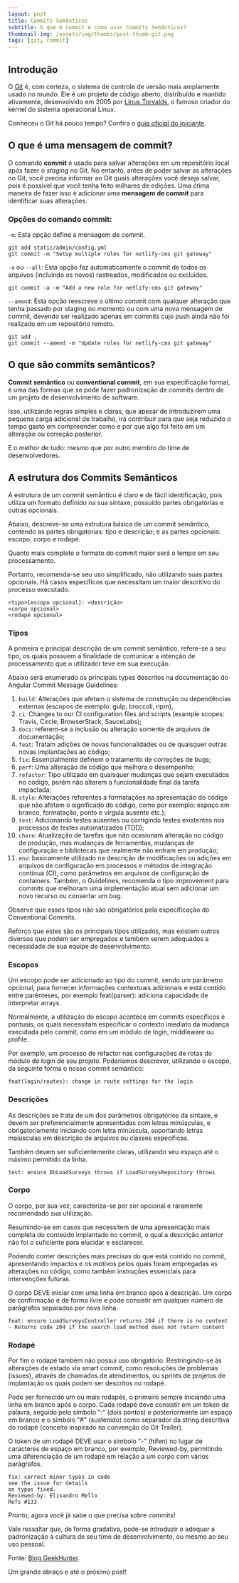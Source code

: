 ```yaml
---
layout: post
title: Commits Semânticos
subtitle: O que é Commit e como usar Commits Semânticos?
thumbnail-img: /assets/img/thumbs/post-thumb-git.png
tags: [git, commit]
---
```


## Introdução

O <a href="https://git-scm.com">Git</a> é, com certeza, o sistema de controle de versão mais amplamente usado no mundo. Ele é um projeto de código aberto, distribuído e mantido ativamente, desenvolvido em 2005 por <a href="https://pt.wikipedia.org/wiki/Linus_Torvalds">Linus Torvalds</a>, o famoso criador do kernel do sistema operacional Linux.

Conheceu o Git há pouco tempo? Confira o <a href="https://git-scm.com/book/en/v1/Getting-Started">guia oficial do iniciante</a>.

## O que é uma mensagem de commit?

O comando **commit** é usado para salvar alterações em um repositório local após fazer o *staging* no Git. No entanto, antes de poder salvar as alterações no Git, você precisa informar ao Git quais alterações você deseja salvar, pois é possível que você tenha feito milhares de edições. Uma ótima maneira de fazer isso é adicionar uma **mensagem de commit** para identificar suas alterações.

### Opções do comando commit:

`-m`: Esta opção define a mensagem de commit.

```
git add static/admin/config.yml
git commit -m "Setup multiple roles for netlify-cms git gateway"
```

`-a` ou `--all`: Esta opção faz automaticamente o commit de todos os arquivos (incluindo os novos) rastreados, modificados ou excluídos.

```
git commit -a -m "Add a new role for netlify-cms git gateway"
```

`--amend`: Esta opção reescreve o último commit com qualquer alteração que tenha passado por staging no momento ou com uma nova mensagem de commit, devendo ser realizado apenas em commits cujo push ainda não foi realizado em um repositório remoto.

```
git add .
git commit --amend -m "Update roles for netlify-cms git gateway"
```

## O que são commits semânticos?

**Commit semântico** ou **conventional commit**, em sua especificação formal, é uma das formas que se pode fazer padronização de commits dentro de um projeto de desenvolvimento de software.

Isso, utilizando regras simples e claras, que apesar de introduzirem uma pequena carga adicional de trabalho, irá contribuir para que seja reduzido o tempo gasto em compreender como e por que algo foi feito em um alteração ou correção posterior.

E o melhor de tudo: mesmo que por outro membro do time de desenvolvedores.

## A estrutura dos Commits Semânticos

A estrutura de um commit semântico é claro e de fácil identificação, pois utiliza um formato definido na sua sintaxe, possuído partes obrigatórias e outras opcionais.

Abaixo, descreve-se uma estrutura básica de um commit semântico, contendo as partes obrigatórias: tipo e descrição; e as partes opcionais: escopo, corpo e rodapé.

Quanto mais completo o formato do commit maior será o tempo em seu processamento.

Portanto, recomenda-se seu uso simplificado, não utilizando suas partes opcionais. Há casos específicos que necessitam um maior descritivo do processo executado.

```
<tipo>[escopo opcional]: <descrição>
<corpo opcional>
<rodapé opcional>
```

### Tipos

A primeira e principal descrição de um commit semântico, refere-se a seu tipo, os quais possuem a finalidade de comunicar a intenção de processamento que o utilizador teve em sua execução.

Abaixo será enumerado os principais types descritos na documentação do Angular Commit Message Guidelines:

1. `build`: Alterações que afetam o sistema de construção ou dependências externas (escopos de exemplo: gulp, broccoli, npm),
2. `ci`: Changes to our CI configuration files and scripts (example scopes: Travis, Circle, BrowserStack, SauceLabs);
3. `docs`: referem-se a inclusão ou alteração somente de arquivos de documentação;
4. `feat`: Tratam adições de novas funcionalidades ou de quaisquer outras novas implantações ao código;
5. `fix`: Essencialmente definem o tratamento de correções de bugs;
6. `perf`: Uma alteração de código que melhora o desempenho;
7. `refactor`: Tipo utilizado em quaisquer mudanças que sejam executados no código, porém não alterem a funcionalidade final da tarefa impactada;
8. `style`: Alterações referentes a formatações na apresentação do código que não afetam o significado do código, como por exemplo: espaço em branco, formatação, ponto e vírgula ausente etc.);
9. `test`: Adicionando testes ausentes ou corrigindo testes existentes nos processos de testes automatizados (TDD);
10. `chore`: Atualização de tarefas que não ocasionam alteração no código de produção, mas mudanças de ferramentas, mudanças de configuração e bibliotecas que realmente não entram em produção;
11. `env`: basicamente utilizado na descrição de modificações ou adições em arquivos de configuração em processos e métodos de integração contínua (CI), como parâmetros em arquivos de configuração de containers.
Também, o Guidelines, recomenda o tipo improvement para commits que melhoram uma implementação atual sem adicionar um novo recurso ou consertar um bug.

Observe que esses tipos não são obrigatórios pela especificação do Conventional Commits.

Reforço que estes são os principais tipos utilizados, mas existem outros diversos que podem ser empregados e também serem adequados a necessidade de sua equipe de desenvolvimento.

### Escopos

Um escopo pode ser adicionado ao tipo do commit, sendo um parâmetro opcional, para fornecer informações contextuais adicionais e está contido entre parênteses, por exemplo feat(parser): adiciona capacidade de interpretar arrays.

Normalmente, a utilização do escopo acontece em commits específicos e pontuais, os quais necessitam especificar o contexto imediato da mudança executada pelo commit, como em um módulo de login, middleware ou profile.

Por exemplo, um processo de refactor nas configurações de rotas do módulo de login de seu projeto. Poderíamos descrever, utilizando o escopo, da seguinte forma o nosso commit semântico:

```
feat(login/routes): change in route settings for the login
```

### Descrições

As descrições se trata de um dos parâmetros obrigatórios da sintaxe, e devem ser preferencialmente apresentadas com letras minúsculas, e obrigatoriamente iniciando com letra minúscula, suportando letras maiúsculas em descrição de arquivos ou classes específicas.

Também devem ser suficientemente claras, utilizando seu espaço até o máximo permitido da linha.

```
test: ensure DbLoadSurveys throws if LoadSurveysRepository throws
```

### Corpo

O corpo, por sua vez, caracteriza-se por ser opcional e raramente recomendado sua utilização.

Resumindo-se em casos que necessitem de uma apresentação mais completa do conteúdo implantado no commit, o qual a descrição anterior não foi o suficiente para elucidar e esclarecer.

Podendo conter descrições mais precisas do que está contido no commit, apresentando impactos e os motivos pelos quais foram empregadas as alterações no código, como também instruções essenciais para intervenções futuras.

O corpo DEVE iniciar com uma linha em branco após a descrição. Um corpo de confirmação é de forma livre e pode consistir em qualquer número de parágrafos separados por nova linha.

```
feat: ensure LoadSurveysController returns 204 if there is no content
- Returns code 204 if the search load method does not return content
```

### Rodapé
  
Por fim o rodapé também não possui uso obrigatório. Restringindo-se às alterações de estado via smart commit, como resoluções de problemas (issues), através de chamados de atendimentos, ou sprints de projetos de implantação os quais podem ser descritos no rodapé.

Pode ser fornecido um ou mais rodapés, o primeiro sempre iniciando uma linha em branco após o corpo. Cada rodapé deve consistir em um token de palavra, seguido pelo símbolo ":" (dois pontos) e posteriormente um espaço em branco e o símbolo "#" (sustenido) como separador da string descritiva do rodapé (conceito inspirado na convenção do Git Trailer).

O token de um rodapé DEVE usar o símbolo "-" (hífen) no lugar de caracteres de espaço em branco, por exemplo, Reviewed-by, permitindo uma diferenciação de um rodapé em relação a um corpo com vários parágrafos.

```
fix: correct minor typos in code
see the issue for details
on typos fixed.
Reviewed-by: Elisandro Mello
Refs #133
```

Pronto, agora você já sabe o que precisa sobre commits!

Vale ressaltar que, de forma gradativa, pode-se introduzir e adequar a padronização à cultura de seu time de desenvolvimento, ou mesmo ao seu uso pessoal.

Fonte:
<a href="https://blog.geekhunter.com.br/o-que-e-commit-e-como-usar-commits-semanticos" target="\_blank">Blog GeekHunter</a>.

Um grande abraço e até o próximo post!